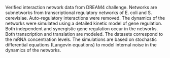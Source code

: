 Verified interaction network data from DREAM4 challenge.
Networks are subnetworks from transcriptional regulatory networks of E. coli and S. cerevisiae. Auto-regulatory interactions were removed.
The dynamics of the networks were simulated using a detailed kinetic model of gene regulation. Both independent and synergistic gene regulation occur in the networks. Both transcription and translation are modeled. The datasets correspond to the mRNA concentration levels.
The simulations are based on stochastic differential equations (Langevin equations) to model internal noise in the dynamics of the networks. 
